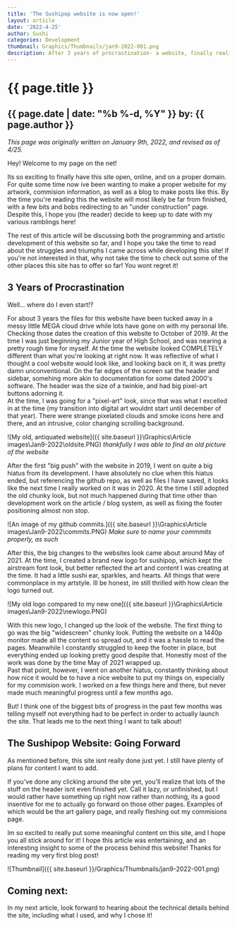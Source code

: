 ```yaml
---
title: 'The Sushipop website is now open!'
layout: article
date: '2022-4-25'
author: Sushi
categories: Development
thumbnail: Graphics/Thumbnails/jan9-2022-001.png
description: After 3 years of procrastination- a website, finally realized!
---
```


# {{ page.title }}
## **{{ page.date | date: "%b %-d, %Y" }} by: {{ page.author }}**

*This page was originally written on January 9th, 2022, and revised as of 4/25.*

Hey! Welcome to my page on the net!  
           
Its so exciting to finally have this site open, online, and on a proper domain. For quite some time now ive been wanting to make a proper website for my artwork, commision information, as well as a blog to make posts like this.
By the time you're reading this the website will most likely be far from finished, with a few bits and bobs redirecting to an "under construction" page. Despite this, I hope you (the reader) decide to keep up to date with my various ramblings here!    

The rest of this article will be discussing both the programming and artistic development of this website so far, and I hope you take the time to read about the struggles and triumphs I came across while developing this site! If you're not interested in that, why not take the time to check out some of the other places this site has to offer so far! You wont regret it!  

## **3 Years of Procrastination**

Well... where do I even start!?   
    
For about 3 years the files for this website have been tucked away in a messy little MEGA cloud drive while lots have gone on with my personal life. Checking those dates the creation of this website to October of 2019. At the time I was just beginning my Junior year of High School, and was nearing a pretty rough time for myself. At the time the website looked COMPLETELY different than what you're looking at right now. It was reflective of what I thought a cool website would look like, and looking back on it, it was pretty damn unconventional. On the far edges of the screen sat the header and sidebar, somehing more akin to documentation for some dated 2000's software. The header was the size of a twinkie, and had big pixel-art buttons adorning it.    
At the time, I was going for a "pixel-art" look, since that was what I excelled in at the time (my transition into digital art wouldnt start until december of that year). There were strange pixelated clouds and smoke icons here and there, and an intrusive, color changing scrolling background.    
     
![My old, antiquated website]({{ site.baseurl }}\Graphics\Article images\Jan9-2022\oldsite.PNG) 
*thankfully I was able to find an old picture of the website*     
     
After the first "big push" with the website in 2019, I went on quite a big hiatus from its development. I have absolutely no clue when this hiatus ended, but referencing the github repo, as well as files I have saved, it looks like the next time I really worked on it was in 2020. At the time I still adopted the old chunky look, but not much happened during that time other than development work on the article / blog system, as well as fixing the footer positioning almost non stop.    
     
![An image of my github commits.]({{ site.baseurl }}\Graphics\Article images\Jan9-2022\commits.PNG) 
*Make sure to name your commmits properly, as such*     
    
After this, the big changes to the websites look came about around May of 2021. At the time, I created a brand new logo for sushipop, which kept the airstream font look, but better reflected the art and content I was creating at the time. It had a little sushi ear, sparkles, and hearts. All things that were commonplace in my artstyle. Ill be honest, im still thrilled with how clean the logo turned out.     
     
![My old logo compared to my new one]({{ site.baseurl }}\Graphics\Article images\Jan9-2022\newlogo.PNG)   
    
With this new logo, I changed up the look of the website. The first thing to go was the big "widescreen" chunky look. Putting the website on a 1440p monitor made all the content so spread out, and it was a hassle to read the pages. Meanwhile I constantly struggled to keep the footer in place, but everything ended up looking pretty good despite that. Honestly most of the work was done by the time May of 2021 wrapped up.    
Past that point, however, I went on another hiatus, constantly thinking about how nice it would be to have a nice website to put my things on, especially for my commision work. I worked on a few things here and there, but never made much meaningful progress until a few months ago.  
    
But! I think one of the biggest bits of progress in the past few months was telling myself not everything had to be perfect in order to actually launch the site. That leads me to the next thing I want to talk about!

## **The Sushipop Website: Going Forward**

As mentioned before, this site isnt really done just yet. I still have plenty of plans for content I want to add.    
    
If you've done any clicking around the site yet, you'll realize that lots of the stuff on the header isnt even finished yet. Call it lazy, or unfinished, but I would rather have something up right now rather than nothing, its a good insentive for me to actually go forward on those other pages. Examples of which would be the art gallery page, and really fleshing out my commisions page.    
    
Im so excited to really put some meaningful content on this site, and I hope you all stick around for it! I hope this article was entertaining, and an interesting insight to some of the process behind this website! Thanks for reading my very first blog post!

![Thumbnail]({{ site.baseurl }}/Graphics/Thumbnails/jan9-2022-001.png)   

## **Coming next:**

In my next article, look forward to hearing about the technical details behind the site, including what I used, and why I chose it!